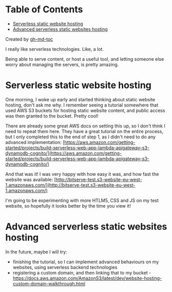 
Table of Contents
=================

   * [Serverless static website hosting](#serverless-static-website-hosting)
   * [Advanced serverless static websites hosting](#advanced-serverless-static-websites-hosting)

Created by [gh-md-toc](https://github.com/ekalinin/github-markdown-toc)



I really like serverless technologies. Like, a lot.

Being able to serve content, or host a useful tool, and letting someone else
worry about managing the servers, is pretty amazing.

# Serverless static website hosting

One morning, I woke up early and started thinking about static website hosting,
don't ask me why. I remember seeing a tutorial somewhere that used AWS S3
buckets for hosting static website content, and public access was then granted
to the bucket. Pretty cool!

There are already some great AWS docs on setting this up, so I don't think I
need to repeat them here. They have a great tutorial on the entire process, but
I only completed this to the end of step 1, as I didn't need to do any advanced
implementation:
[https://aws.amazon.com/getting-started/projects/build-serverless-web-app-lambda-apigateway-s3-dynamodb-cognito/](https://aws.amazon.com/getting-started/projects/build-serverless-web-app-lambda-apigateway-s3-dynamodb-cognito/)

And that was it! I was very happy with how easy it was, and how fast the website
was available:
[http://bitserve-test.s3-website-eu-west-1.amazonaws.com/](http://bitserve-test.s3-website-eu-west-1.amazonaws.com/)

I'm going to be experimenting with more HTLM5, CSS and JS on my test website, so
hopefully it looks better by the time you view it!

# Advanced serverless static websites hosting

In the future, maybe I will try:
- finishing the tutorial, so I can implement advanced behaviours on my websites, using serverless backend technologies
- registering a custom domain, and then linking that to my bucket - https://docs.aws.amazon.com/AmazonS3/latest/dev/website-hosting-custom-domain-walkthrough.html
